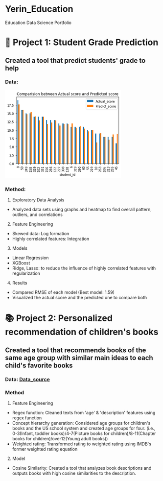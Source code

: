 # Yerin_Education
Education Data Science Portfolio

# 💯 Project 1: Student Grade Prediction 
## Created a tool that predict students' grade to help 
### Data: 

![](/images/Grade_Prediction.png)

### Method:
1. Exploratory Data Analysis
 * Analyzed data sets using graphs and heatmap to find overall pattern, outliers, and correlations
2. Feature Engineering
 * Skewed data: Log formation
 * Highly correlated features: Integration
3. Models
 * Linear Regression
 * XGBoost
 * Ridge, Lasso: to reduce the influence of highly correlated features with regularization
4. Results
 * Compared RMSE of each model (Best model: 1.59)
 * Visualized the actual score and the predicted one to compare both



# :books: Project 2: Personalized recommendation of children's books
## Created a tool that recommends books of the same age group with similar main ideas to each child's favorite books
### Data: [Data_source](https://www.kaggle.com/datasets/modhiibrahimalmannaa/1000-children-books-on-amazom)
### Method
1. Feature Engineering
 * Regex function: Cleaned texts from 'age' & 'description' features using regex function
 * Concept hierarchy generation: Considered age groups for children's books and the US school system and created age groups for four. 
                                 (i.e., 0-3(Infant, toddler books)/4-7(Picture books for children)/8-11(Chapter books for children)/over12(Young adult books))
 * Weighted rating: Transformed rating to weighted rating using IMDB's former weighted rating equation
2. Model
 * Cosine Similarity: Created a tool that analyzes book descriptions and outputs books with high cosine similarities to the description.

